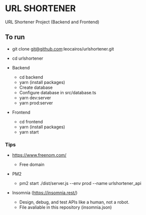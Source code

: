 # URL SHORTENER

URL Shortener Project (Backend and Frontend)

## To run

  * git clone git@github.com:leocairos/urlshortener.git
  * cd urlshortener 

* Backend
  * cd backend 
  * yarn (install packages)
  * Create database
  * Configure database in src/database.ts
  * yarn dev:server  
  * yarn prod:server

* Frontend
  * cd frontend 
  * yarn (install packages)
  * yarn start

### Tips

* https://www.freenom.com/
  * Free domain

* PM2
  * pm2 start ./dist/server.js --env prod --name urlshortener_api

* Insomnia (https://insomnia.rest/)
  * Design, debug, and test APIs like a human, not a robot.
  * File avaliable in this repository (insomnia.json)